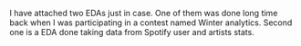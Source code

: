 I have attached two EDAs just in case. One of them was done long time back when I was participating in a contest named Winter analytics. Second one is a EDA done taking data from Spotify user and artists stats. 
